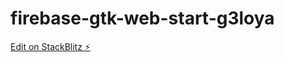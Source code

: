 # firebase-gtk-web-start-g3loya

[Edit on StackBlitz ⚡️](https://stackblitz.com/edit/firebase-gtk-web-start-g3loya)